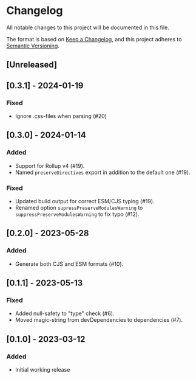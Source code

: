 # Changelog

All notable changes to this project will be documented in this file.

The format is based on [Keep a Changelog](https://keepachangelog.com/en/1.0.0/),
and this project adheres to [Semantic Versioning](https://semver.org/spec/v2.0.0.html).

## [Unreleased]

## [0.3.1] - 2024-01-19

### Fixed

- Ignore .css-files when parsing (#20)

## [0.3.0] - 2024-01-14

### Added

- Support for Rollup v4 (#19).
- Named `preserveDirectives` export in addition to the default one (#19).

### Fixed

- Updated build output for correct ESM/CJS typing (#19).
- Renamed option `supressPreserveModulesWarning` to `suppressPreserveModulesWarning` to fix typo (#12).

## [0.2.0] - 2023-05-28

### Added

- Generate both CJS and ESM formats (#10).

## [0.1.1] - 2023-05-13

### Fixed

- Added null-safety to "type" check (#6).
- Moved magic-string from devDependencies to dependencies (#7).

## [0.1.0] - 2023-03-12

### Added

- Initial working release
